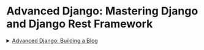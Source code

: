 # Advanced Django: Mastering Django and Django Rest Framework
<details>
    <summary>
        <a href="https://gist.github.com/pramdevgan/ae93db313e8ee8c942fe2135dbe0f27b" target="_blank">Advanced Django: Building a Blog
        </a>
    </summary>
    <details>
            <summary>
                <a href="https://gist.github.com/pramdevgan/4af9ca24720d3559485c1e9f72c8fe84" target="_blank">Week 1</a>
            </summary>
            <details>
                <summary> <a href="https://gist.github.com/pramdevgan/9dc4d5514a5aadcb647a39e49fecf9e2" target="_blank">Introduction to Django and Admin</a></summary>
                <ul>
                    <li><a href="https://gist.github.com/pramdevgan/bf5b6fb393b2eff97a836acf296a53c2" target="_blank">Connecting to GitHub</a></li>
                    <li><a href="https://gist.github.com/pramdevgan/a542c0fc4984dc7683dd6ca4604863a5" target="_blank">Introduction</a></li>
                    <li><a href="https://gist.github.com/pramdevgan/dbf2e9be0e4407567942d95b6c34f3dd" target="_blank">Project Setup</a></li>
                    <li><a href="https://gist.github.com/pramdevgan/e2b10c3464e21d90c2c3ea9ac09496cf" target="_blank">Codio Specific Setup</a></li>
                    <li><a href="https://gist.github.com/pramdevgan/0a399df3937357a72b1d329fd9dcadea" target="_blank">Project Migration</a></li>
                    <li><a href="https://gist.github.com/pramdevgan/c2dca3e89bf0b3e808f20e014dfe917b" target="_blank">Models</a></li>
                    <li><a href="https://gist.github.com/pramdevgan/594ddbb702558afe32277dbfa37333a0" target="_blank">Django Admin Quickstart</a></li>
                    <li><a href="https://gist.github.com/pramdevgan/b571af13c4f8bc23e2016166f9cb3abd" target="_blank">Launching the Blog</a></li>
                    <li><a href="https://gist.github.com/pramdevgan/6e2a73655cc058c954c4b9e9372076b4" target="_blank">Pushing to GitHub</a></li>
                    <li><a href="https://gist.github.com/pramdevgan/6c13fa7a828c6913100d92840428e5a8" target="_blank">Formative Assessment 1</a></li>
                    <li><a href="https://gist.github.com/pramdevgan/01b37d67720c4b8363ab8d21a4ebec5f" target="_blank">Formative Assessment 2</a></li>
                </ul>
            </details>
            <details>
                <summary> <a href="https://gist.github.com/pramdevgan/497bbafe44290867e0ccef92740edd86">Generic Relationship</a></summary>
                <ul>
                    <li><a href="https://gist.github.com/pramdevgan/eca7fc316ff9156cf8ed798319d236dc" target="_blank">Clone Blango Repo</a></li>
                    <li><a href="https://gist.github.com/pramdevgan/85f62d22c2988c099ced1f727a0284d6" target="_blank">Introduction</a></li>
                    <li><a href="https://gist.github.com/pramdevgan/847aa4de87ab1200f71708f731f27d16" target="_blank">contenttype</a></li>
                    <li><a href="https://gist.github.com/pramdevgan/ef1cbeca528396538c4adc21b3ed2130" target="_blank">Generic Relationship</a></li>
                    <li><a href="https://gist.github.com/pramdevgan/7dd01523908be7d68f807222a354538c" target="_blank">Reverse Generic Relationship</a></li>
                    <li><a href="https://gist.github.com/pramdevgan/e739fc98f1cfda5173558cd26ec7473c" target="_blank">Blango Project Updates</a></li>
                    <li><a href="https://gist.github.com/pramdevgan/3705f283797d0c4726bad2a3bfc082b8" target="_blank">Formative Assessment 1</a></li>
                    <li><a href="https://gist.github.com/pramdevgan/7e312465a50095a7241dade618ebd176" target="_blank">Formative Assessment 2</a></li>
                </ul>
            </details>
            <details>
                <summary> <a href="">HTML Framework</a></summary>
            </details>
            <details>
                <summary> <a href="">Custom Filters</a></summary>
            </details>
            <details>
                <summary> <a href="">Custom Template Tags</a></summary>
            </details>
    </details>
    <details>
            <summary>
                <a href="#">Week 2</a>
            </summary>
    </details>
    <details>
            <summary>
                <a href="#">Week 3</a>
            </summary>
    </details>
    <details>
            <summary>
                <a href="#">Week 4</a>
            </summary>
    </details>
</details>

